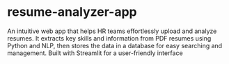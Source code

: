 # resume-analyzer-app
An intuitive web app that helps HR teams effortlessly upload and analyze resumes. It extracts key skills and information from PDF resumes using Python and NLP, then stores the data in a database for easy searching and management. Built with Streamlit for a user-friendly interface
